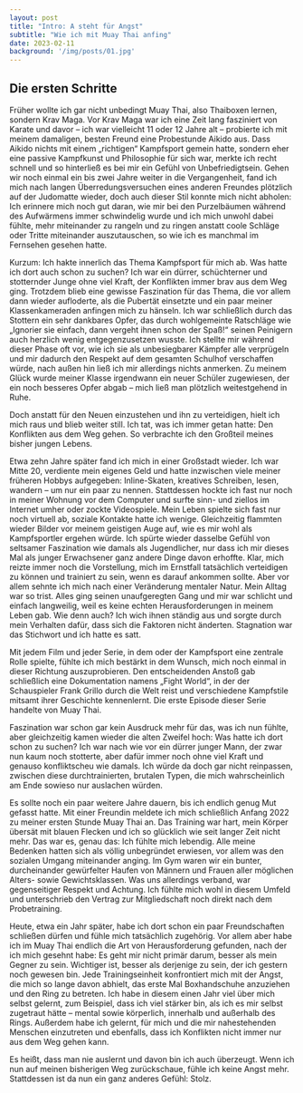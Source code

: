 ```yaml
---
layout: post
title: "Intro: A steht für Angst"
subtitle: "Wie ich mit Muay Thai anfing"
date: 2023-02-11
background: '/img/posts/01.jpg'
---
```


## Die ersten Schritte

Früher wollte ich gar nicht unbedingt Muay Thai, also Thaiboxen lernen, sondern Krav Maga. Vor Krav Maga war ich eine Zeit lang fasziniert von Karate und davor – ich war vielleicht 11 oder 12 Jahre alt – probierte ich mit meinem damaligen, besten Freund eine Probestunde Aikido aus. Dass Aikido nichts mit einem „richtigen“ Kampfsport gemein hatte, sondern eher eine passive Kampfkunst und Philosophie für sich war, merkte ich recht schnell und so hinterließ es bei mir ein Gefühl von Unbefriedigtsein. Gehen wir noch einmal ein bis zwei Jahre weiter in die Vergangenheit, fand ich mich nach langen Überredungsversuchen eines anderen Freundes plötzlich auf der Judomatte wieder, doch auch dieser Stil konnte mich nicht abholen: Ich erinnere mich noch gut daran, wie mir bei den Purzelbäumen während des Aufwärmens immer schwindelig wurde und ich mich unwohl dabei fühlte, mehr miteinander zu rangeln und zu ringen anstatt coole Schläge oder Tritte miteinander auszutauschen, so wie ich es manchmal im Fernsehen gesehen hatte.

Kurzum: Ich hakte innerlich das Thema Kampfsport für mich ab. Was hatte ich dort auch schon zu suchen? Ich war ein dürrer, schüchterner und stotternder Junge ohne viel Kraft, der Konflikten immer brav aus dem Weg ging. Trotzdem blieb eine gewisse Faszination für das Thema, die vor allem dann wieder aufloderte, als die Pubertät einsetzte und ein paar meiner Klassenkameraden anfingen mich zu hänseln. Ich war schließlich durch das Stottern ein sehr dankbares Opfer, das durch wohlgemeinte Ratschläge wie „Ignorier sie einfach, dann vergeht ihnen schon der Spaß!“ seinen Peinigern auch herzlich wenig entgegenzusetzen wusste. Ich stellte mir während dieser Phase oft vor, wie ich sie als unbesiegbarer Kämpfer alle verprügeln und mir dadurch den Respekt auf dem gesamten Schulhof verschaffen würde, nach außen hin ließ ich mir allerdings nichts anmerken. Zu meinem Glück wurde meiner Klasse irgendwann ein neuer Schüler zugewiesen, der ein noch besseres Opfer abgab – mich ließ man plötzlich weitestgehend in Ruhe. 

Doch anstatt für den Neuen einzustehen und ihn zu verteidigen, hielt ich mich raus und blieb weiter still. Ich tat, was ich immer getan hatte: Den Konflikten aus dem Weg gehen. So verbrachte ich den Großteil meines bisher jungen Lebens. 

Etwa zehn Jahre später fand ich mich in einer Großstadt wieder. Ich war Mitte 20, verdiente mein eigenes Geld und hatte inzwischen viele meiner früheren Hobbys aufgegeben: Inline-Skaten, kreatives Schreiben, lesen, wandern – um nur ein paar zu nennen. Stattdessen hockte ich fast nur noch in meiner Wohnung vor dem Computer und surfte sinn- und ziellos im Internet umher oder zockte Videospiele. Mein Leben spielte sich fast nur noch virtuell ab, soziale Kontakte hatte ich wenige. Gleichzeitig flammten wieder Bilder vor meinem geistigen Auge auf, wie es mir wohl als Kampfsportler ergehen würde. Ich spürte wieder dasselbe Gefühl von seltsamer Faszination wie damals als Jugendlicher, nur dass ich mir dieses Mal als junger Erwachsener ganz andere Dinge davon erhoffte. Klar, mich reizte immer noch die Vorstellung, mich im Ernstfall tatsächlich verteidigen zu können und trainiert zu sein, wenn es darauf ankommen sollte. Aber vor allem sehnte ich mich nach einer Veränderung mentaler Natur. Mein Alltag war so trist. Alles ging seinen unaufgeregten Gang und mir war schlicht und einfach langweilig, weil es keine echten Herausforderungen in meinem Leben gab. Wie denn auch? Ich wich ihnen ständig aus und sorgte durch mein Verhalten dafür, dass sich die Faktoren nicht änderten. Stagnation war das Stichwort und ich hatte es satt. 

Mit jedem Film und jeder Serie, in dem oder der Kampfsport eine zentrale Rolle spielte, fühlte ich mich bestärkt in dem Wunsch, mich noch einmal in dieser Richtung auszuprobieren. Den entscheidenden Anstoß gab schließlich eine Dokumentation namens „Fight World“, in der der Schauspieler Frank Grillo durch die Welt reist und verschiedene Kampfstile mitsamt ihrer Geschichte kennenlernt. Die erste Episode dieser Serie handelte von Muay Thai.

Faszination war schon gar kein Ausdruck mehr für das, was ich nun fühlte, aber gleichzeitig kamen wieder die alten Zweifel hoch: Was hatte ich dort schon zu suchen? Ich war nach wie vor ein dürrer junger Mann, der zwar nun kaum noch stotterte, aber dafür immer noch ohne viel Kraft und genauso konfliktscheu wie damals. Ich würde da doch gar nicht reinpassen, zwischen diese durchtrainierten, brutalen Typen, die mich wahrscheinlich am Ende sowieso nur auslachen würden.

Es sollte noch ein paar weitere Jahre dauern, bis ich endlich genug Mut gefasst hatte. Mit einer Freundin meldete ich mich schließlich Anfang 2022 zu meiner ersten Stunde Muay Thai an. Das Training war hart, mein Körper übersät mit blauen Flecken und ich so glücklich wie seit langer Zeit nicht mehr. Das war es, genau das: Ich fühlte mich lebendig. Alle meine Bedenken hatten sich als völlig unbegründet erwiesen, vor allem was den sozialen Umgang miteinander anging. Im Gym waren wir ein bunter, durcheinander gewürfelter Haufen von Männern und Frauen aller möglichen Alters- sowie Gewichtsklassen. Was uns allerdings verband, war gegenseitiger Respekt und Achtung. Ich fühlte mich wohl in diesem Umfeld und unterschrieb den Vertrag zur Mitgliedschaft noch direkt nach dem Probetraining.

Heute, etwa ein Jahr später, habe ich dort schon ein paar Freundschaften schließen dürfen und fühle mich tatsächlich zugehörig. Vor allem aber habe ich im Muay Thai endlich die Art von Herausforderung gefunden, nach der ich mich gesehnt habe: Es geht mir nicht primär darum, besser als mein Gegner zu sein. Wichtiger ist, besser als derjenige zu sein, der ich gestern noch gewesen bin. Jede Trainingseinheit konfrontiert mich mit der Angst, die mich so lange davon abhielt, das erste Mal Boxhandschuhe anzuziehen und den Ring zu betreten. Ich habe in diesem einen Jahr viel über mich selbst gelernt, zum Beispiel, dass ich viel stärker bin, als ich es mir selbst zugetraut hätte –  mental sowie körperlich, innerhalb und außerhalb des Rings. Außerdem habe ich gelernt, für mich und die mir nahestehenden Menschen einzutreten und ebenfalls, dass ich Konflikten nicht immer nur aus dem Weg gehen kann. 

Es heißt, dass man nie auslernt und davon bin ich auch überzeugt. Wenn ich nun auf meinen bisherigen Weg zurückschaue, fühle ich keine Angst mehr. Stattdessen ist da nun ein ganz anderes Gefühl: Stolz. 